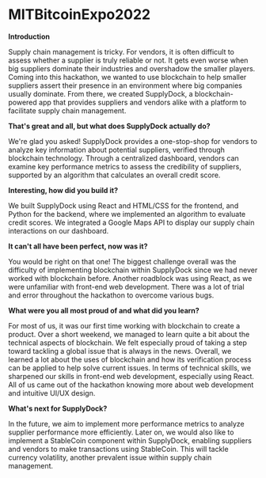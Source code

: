 # MITBitcoinExpo2022

**Introduction**

Supply chain management is tricky. For vendors, it is often difficult to assess whether a supplier is truly reliable or not. It gets even worse when big suppliers dominate their industries and overshadow the smaller players. Coming into this hackathon, we wanted to use blockchain to help smaller suppliers assert their presence in an environment where big companies usually dominate. From there, we created SupplyDock, a blockchain-powered app that provides suppliers and vendors alike with a platform to facilitate supply chain management.

**That's great and all, but what does SupplyDock actually do?**

We're glad you asked! SupplyDock provides a one-stop-shop for vendors to analyze key information about potential suppliers, verified through blockchain technology. Through a centralized dashboard, vendors can examine key performance metrics to assess the credibility of suppliers, supported by an algorithm that calculates an overall credit score.

**Interesting, how did you build it?**

We built SupplyDock using React and HTML/CSS for the frontend, and Python for the backend, where we implemented an algorithm to evaluate credit scores. We integrated a Google Maps API to display our supply chain interactions on our dashboard.

**It can't all have been perfect, now was it?**

You would be right on that one! The biggest challenge overall was the difficulty of implementing blockchain within SupplyDock since we had never worked with blockchain before. Another roadblock was using React, as we were unfamiliar with front-end web development. There was a lot of trial and error throughout the hackathon to overcome various bugs.

**What were you all most proud of and what did you learn?**

For most of us, it was our first time working with blockchain to create a product. Over a short weekend, we managed to learn quite a bit about the technical aspects of blockchain. We felt especially proud of taking a step toward tackling a global issue that is always in the news. Overall, we learned a lot about the uses of blockchain and how its verification process can be applied to help solve current issues. In terms of technical skills, we sharpened our skills in front-end web development, especially using React. All of us came out of the hackathon knowing more about web development and intuitive UI/UX design.

**What's next for SupplyDock?**

In the future, we aim to implement more performance metrics to analyze supplier performance more efficiently. Later on, we would also like to implement a StableCoin component within SupplyDock, enabling suppliers and vendors to make transactions using StableCoin. This will tackle currency volatility, another prevalent issue within supply chain management.









